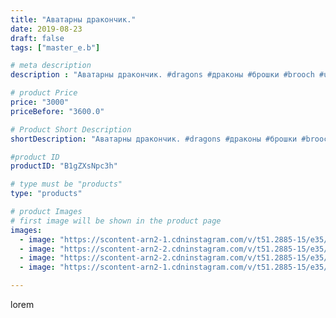 ```yaml
---
title: "Аватарны дракончик."
date: 2019-08-23
draft: false
tags: ["master_e.b"]

# meta description
description : "Аватарны дракончик. #dragons #драконы #брошки #brooch #unique #из кожи #souvenir"

# product Price
price: "3000"
priceBefore: "3600.0"

# Product Short Description
shortDescription: "Аватарны дракончик. #dragons #драконы #брошки #brooch #unique #из кожи #souvenir"

#product ID
productID: "B1gZXsNpc3h"

# type must be "products"
type: "products"

# product Images
# first image will be shown in the product page
images:
  - image: "https://scontent-arn2-1.cdninstagram.com/v/t51.2885-15/e35/67691459_3107004769340262_6785058894018361225_n.jpg?se=7&tp=1&_nc_ht=scontent-arn2-1.cdninstagram.com&_nc_cat=106&_nc_ohc=ECu-k7K2S7QAX-0liTR&oh=9d5b81e6ac4e16b14c31a8ceee869afa&oe=606B5DF2&ig_cache_key=MjExNjgwMzQwMDk0NDY0NzU3Mg%3D%3D.2"
  - image: "https://scontent-arn2-2.cdninstagram.com/v/t51.2885-15/e35/67967271_154887249033324_5630315526386477598_n.jpg?se=7&tp=1&_nc_ht=scontent-arn2-2.cdninstagram.com&_nc_cat=100&_nc_ohc=JXLvLbvKtukAX_LLb61&oh=b4bb4d7b2eb8dc721e04352a612193f6&oe=606C8B87&ig_cache_key=MjExNjgwMzQwMDk1MzAwNDY5MA%3D%3D.2"
  - image: "https://scontent-arn2-2.cdninstagram.com/v/t51.2885-15/e35/67417879_124658945521397_1672475390718239494_n.jpg?se=7&tp=1&_nc_ht=scontent-arn2-2.cdninstagram.com&_nc_cat=105&_nc_ohc=6wEZqgSDcDUAX9StLdG&oh=d603a44cef73643847aa091f82bd42bf&oe=606A18AE&ig_cache_key=MjExNjgwMzQwMDkzNjM1Nzg1OA%3D%3D.2"
  - image: "https://scontent-arn2-1.cdninstagram.com/v/t51.2885-15/e35/69261521_723037071473686_1737214185415501784_n.jpg?se=7&tp=1&_nc_ht=scontent-arn2-1.cdninstagram.com&_nc_cat=110&_nc_ohc=qK54F8gWn4YAX8bKbd9&oh=e410d60bf230adbd0f70ec20e4c08926&oe=6069B06C&ig_cache_key=MjExNjgwMzQwMDk1MzEzODU0Ng%3D%3D.2"

---
```

lorem
